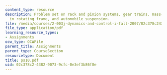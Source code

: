 ```yaml
---
content_type: resource
description: Problem set on rack and pinion systems, gear trains, mass-spring-dashpot
  in rotating frame, and automobile suspension.
file: /media/courses/2-003j-dynamics-and-control-i-fall-2007/02c378c2438290739cfc0e3ef3b86f8e_ps10.pdf
file_type: application/pdf
learning_resource_types:
- Assignments
ocw_type: OCWFile
parent_title: Assignments
parent_type: CourseSection
resourcetype: Document
title: ps10.pdf
uid: 02c378c2-4382-9073-9cfc-0e3ef3b86f8e
---
```


